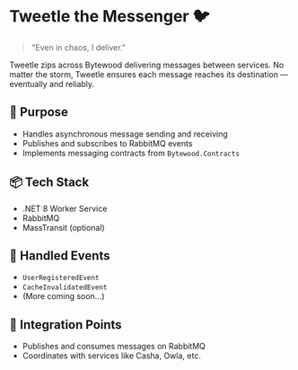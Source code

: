 # Tweetle the Messenger 🐦

> "Even in chaos, I deliver."

Tweetle zips across Bytewood delivering messages between services. No matter the storm, Tweetle ensures each message
reaches its destination — eventually and reliably.

## 🔧 Purpose

- Handles asynchronous message sending and receiving
- Publishes and subscribes to RabbitMQ events
- Implements messaging contracts from `Bytewood.Contracts`

## 📦 Tech Stack

- .NET 8 Worker Service
- RabbitMQ
- MassTransit (optional)

## 📨 Handled Events

- `UserRegisteredEvent`
- `CacheInvalidatedEvent`
- (More coming soon...)

## 🧩 Integration Points

- Publishes and consumes messages on RabbitMQ
- Coordinates with services like Casha, Owla, etc.